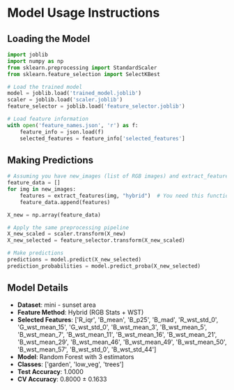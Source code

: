 # Model Usage Instructions

## Loading the Model
```python
import joblib
import numpy as np
from sklearn.preprocessing import StandardScaler
from sklearn.feature_selection import SelectKBest

# Load the trained model
model = joblib.load('trained_model.joblib')
scaler = joblib.load('scaler.joblib')
feature_selector = joblib.load('feature_selector.joblib')

# Load feature information
with open('feature_names.json', 'r') as f:
    feature_info = json.load(f)
    selected_features = feature_info['selected_features']
```

## Making Predictions
```python
# Assuming you have new_images (list of RGB images) and extract_features function
feature_data = []
for img in new_images:
    features = extract_features(img, "hybrid")  # You need this function
    feature_data.append(features)

X_new = np.array(feature_data)

# Apply the same preprocessing pipeline
X_new_scaled = scaler.transform(X_new)
X_new_selected = feature_selector.transform(X_new_scaled)

# Make predictions
predictions = model.predict(X_new_selected)
prediction_probabilities = model.predict_proba(X_new_selected)
```

## Model Details
- **Dataset**: mini - sunset area
- **Feature Method**: Hybrid (RGB Stats + WST)
- **Selected Features**: ['R_iqr', 'B_mean', 'B_p25', 'B_mad', 'R_wst_std_0', 'G_wst_mean_15', 'G_wst_std_0', 'B_wst_mean_3', 'B_wst_mean_5', 'B_wst_mean_7', 'B_wst_mean_11', 'B_wst_mean_16', 'B_wst_mean_21', 'B_wst_mean_29', 'B_wst_mean_46', 'B_wst_mean_49', 'B_wst_mean_50', 'B_wst_mean_57', 'B_wst_std_0', 'B_wst_std_44']
- **Model**: Random Forest with 3 estimators
- **Classes**: ['garden', 'low_veg', 'trees']
- **Test Accuracy**: 1.0000
- **CV Accuracy**: 0.8000 ± 0.1633
